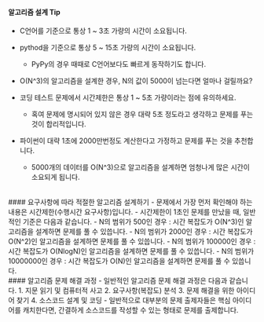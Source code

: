 #### 알고리즘 설계 Tip
- C언어를 기준으로 통상 1 ~ 3초 가량의 시간이 소요됩니다.
- pythod을 기준으로 통상 5 ~ 15초 가량의 시간이 소요됩니다.
  - PyPy의 경우 때때로 C언어보다도 빠르게 동작하기도 합니다.
- O(N^3)의 알고리즘을 설계한 경우, N의 값이 5000이 넘는다면 얼마나 걸릴까요?
- 코딩 테스트 문제에서 시간제한은 통상 1 ~ 5초 가량이라는 점에 유의하세요.
  - 혹여 문제에 명시되어 있지 않은 경우 대략 5초 정도라고 생각하고 문제를 푸는 것이 합리적입니다.

- 파이썬이 대략 1초에 2000만번정도 계산한다고 가정하고 문제를 푸는 것을 추천합니다.
  - 5000개의 데이터를 O(N^3)으로 알고리즘을 설계하면 엄청나게 많은 시간이 소요되게 됩니다.
<br/>
#### 요구사항에 따라 적절한 알고리즘 설계하기
- 문제에서 가장 먼저 확인해야 하는 내용은 시간제한(수행시간 요구사항)입니다.
- 시간제한이 1초인 문제를 만났을 때, 일반적인 기준은 다음과 같습니다.
  - N의 범위가 500인 경우 : 시간 복잡도가 O(N^3)인 알고리즘을 설계하면 문제를 풀 수 있씁니다.
  - N의 범위가 2000인 경우 : 시간 복잡도가 O(N^2)인 알고리즘을 설계하면 문제를 풀 수 있씁니다.
  - N의 범위가 100000인 경우 : 시간 복잡도가 O(NlogN)인 알고리즘을 설계하면 문제를 풀 수 있씁니다.
  - N의 범위가 10000000인 경우 : 시간 복잡도가 O(N)인 알고리즘을 설계하면 문제를 풀 수 있씁니다.
<br/>
#### 알고리즘 문제 해결 과정
- 일반적인 알고리즘 문제 해결 과정은 다음과 같습니다.
  1. 지문 읽기 및 컴퓨터적 사고
  2. 요구사항(복잡도) 분석
  3. 문제 해결을 위한 아이디어 찾기
  4. 소스코드 설계 및 코딩
- 일반적으로 대부분의 문제 출제자들은 핵심 아이디어를 캐치한다면, 간결하게 소스코드를 작성할 수 있는 형태로 문제를 출제합니다.